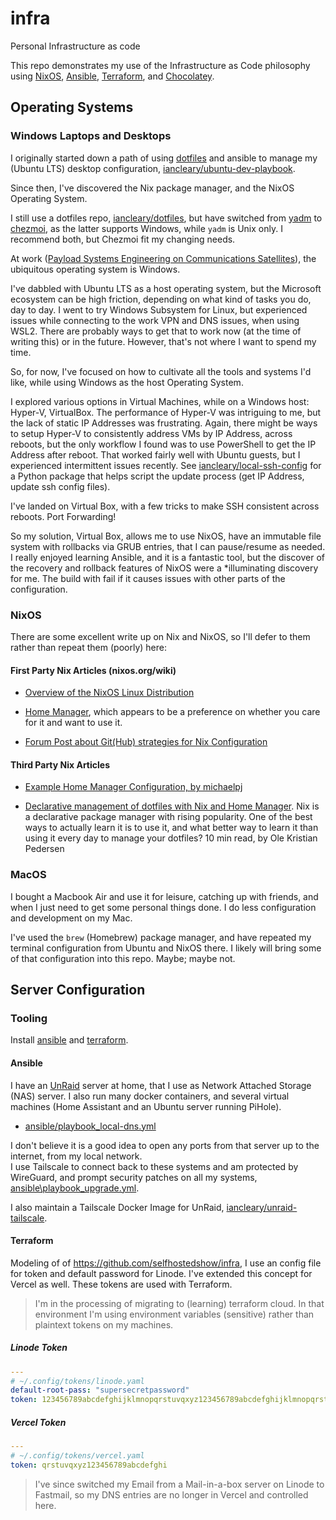 # infra

Personal Infrastructure as code

This repo demonstrates my use of the Infrastructure as Code philosophy using [NixOS](https://nixos.org), [Ansible](https://docs.ansible.com/ansible_community.html), [Terraform](https://www.terraform.io/), and [Chocolatey](https://chocolatey.org/).

## Operating Systems

### Windows Laptops and Desktops

I originally started down a path of using [dotfiles](https://github.com/iancleary/dotfiles_old) and ansible to manage my (Ubuntu LTS) desktop configuration, [iancleary/ubuntu-dev-playbook](https://github.com/iancleary/ubuntu-dev-playbook).

Since then, I've discovered the Nix package manager, and the NixOS Operating System.

I still use a dotfiles repo, [iancleary/dotfiles](https://github.com/iancleary/dotfiles), but have switched from [yadm](https://yadm.io) to [chezmoi](https://chezmoi.io), as the latter supports Windows, while `yadm` is Unix only.  I recommend both, but Chezmoi fit my changing needs.

At work ([Payload Systems Engineering on Communications Satellites](https://en.wikipedia.org/wiki/Communications_satellite)), the ubiquitous operating system is Windows.

I've dabbled with Ubuntu LTS as a host operating system, but the Microsoft ecosystem can be high friction, depending on what kind of tasks you do, day to day.
I went to try Windows Subsystem for Linux, but experienced issues while connecting to the work VPN and DNS issues, when using WSL2.  There are probably ways to get that to work now (at the time of writing this) or in the future.  However, that's not where I want to spend my time.

So, for now, I've focused on how to cultivate all the tools and systems I'd like, while using Windows as the host Operating System.

I explored various options in Virtual Machines, while on a Windows host: Hyper-V, VirtualBox.  The performance of Hyper-V was intriguing to me, but the lack of static IP Addresses was frustrating.  Again, there might be ways to setup Hyper-V to consistently address VMs by IP Address, across reboots, but the only workflow I found was to use PowerShell to get the IP Address after reboot.  That worked fairly well with Ubuntu guests, but I experienced intermittent issues recently. See [iancleary/local-ssh-config](https://github.com/iancleary/local-ssh-config) for a Python package that helps script the update process (get IP Address, update ssh config files).

I've landed on Virtual Box, with a few tricks to make SSH consistent across reboots.  Port Forwarding!

So my solution, Virtual Box, allows me to use NixOS, have an immutable file system with rollbacks via GRUB entries, that I can pause/resume as needed.  I really enjoyed learning Ansible, and it is a fantastic tool, but the discover of the recovery and rollback features of NixOS were a *illuminating discovery for me.  The build with fail if it causes issues with other parts of the configuration.

### NixOS

There are some excellent write up on Nix and NixOS, so I'll defer to them rather than repeat them (poorly) here:

#### First Party Nix Articles (nixos.org/wiki)

* [Overview of the NixOS Linux Distribution](https://nixos.wiki/wiki/Overview_of_the_NixOS_Linux_distribution)

* [Home Manager](https://nixos.wiki/wiki/Home_Manager), which appears to be a preference on whether you care for it and want to use it.

* [Forum Post about Git(Hub) strategies for Nix Configuration](https://discourse.nixos.org/t/github-strategies-for-configuration-nix/1983)

#### Third Party Nix Articles

* [Example Home Manager Configuration, by michaelpj](https://github.com/michaelpj/nixos-config/blob/master/modules/home.nix)

* [Declarative management of dotfiles with Nix and Home Manager](https://www.bekk.christmas/post/2021/16/dotfiles-with-nix-and-home-manager). Nix is a declarative package manager with rising popularity. One of the best ways to actually learn it is to use it, and what better way to learn it than using it every day to manage your dotfiles? 10 min read, by Ole Kristian Pedersen

### MacOS

I bought a Macbook Air and use it for leisure, catching up with friends, and when I just need to get some personal things done.  I do less configuration and development on my Mac.

I've used the `brew` (Homebrew) package manager, and have repeated my terminal configuration from Ubuntu and NixOS there.  I likely will bring some of that configuration into this repo.  Maybe; maybe not.

## Server Configuration

### Tooling

Install [ansible](https://docs.ansible.com/ansible/latest/installation_guide/intro_installation.html) and [terraform](https://www.terraform.io/downloads).

#### Ansible

I have an [UnRaid](https://unraid.net/) server at home, that I use as Network Attached Storage (NAS) server.  I also run many docker containers, and several virtual machines (Home Assistant and an Ubuntu server running PiHole).

* [ansible/playbook_local-dns.yml](ansible/playbook_local-dns.yml)

I don't believe it is a good idea to open any ports from that server up to the internet, from my local network.  
I use Tailscale to connect back to these systems and am protected by WireGuard, and prompt security patches on all my systems, [ansible\playbook_upgrade.yml](ansible\playbook_upgrade.yml).

I also maintain a Tailscale Docker Image for UnRaid, [iancleary/unraid-tailscale](https://github.com/iancleary/unraid-tailscale).

#### Terraform

Modeling of of <https://github.com/selfhostedshow/infra>, I use an config file for token and default password for Linode.  I've extended this concept for Vercel as well.  These tokens are used with Terraform.

> I'm in the processing of migrating to (learning) terraform cloud.  In that environment I'm using environment variables (sensitive) rather than plaintext tokens on my machines.

##### Linode Token

```yaml
---
# ~/.config/tokens/linode.yaml
default-root-pass: "supersecretpassword"
token: 123456789abcdefghijklmnopqrstuvqxyz123456789abcdefghijklmnopqrst
```

##### Vercel Token

```yaml
---
# ~/.config/tokens/vercel.yaml
token: qrstuvqxyz123456789abcdefghi
```

> I've since switched my Email from a Mail-in-a-box server on Linode to Fastmail, so my DNS entries are no longer in Vercel and controlled here.
